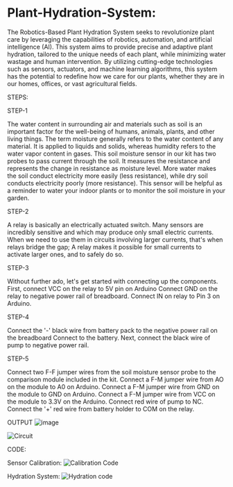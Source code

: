 # Plant-Hydration-System:
The Robotics-Based Plant Hydration System seeks to revolutionize plant care by leveraging the capabilities of robotics, automation, and artificial intelligence (AI). This system aims to provide precise and adaptive plant hydration, tailored to the unique needs of each plant, while minimizing water wastage and human intervention. By utilizing cutting-edge technologies such as sensors, actuators, and machine learning algorithms, this system has the potential to redefine how we care for our plants, whether they are in our homes, offices, or vast agricultural fields.


STEPS:

STEP-1

The water content in surrounding air and materials such as soil is an important factor for the well-being of humans, animals, plants, and other living things. The term moisture generally refers to the water content of any material. It is applied to liquids and solids, whereas humidity refers to the water vapor content in gases.
This soil moisture sensor in our kit has two probes to pass current through the soil. It measures the resistance and represents the change in resistance as moisture level. More water makes the soil conduct electricity more easily (less resistance), while dry soil conducts electricity poorly (more resistance). This sensor will be helpful as a reminder to water your indoor plants or to monitor the soil moisture in your garden.




STEP-2

A relay is basically an electrically actuated switch. Many sensors are incredibly sensitive and which may produce only small electric currents. When we need to use them in circuits involving larger currents, that's when relays bridge the gap; A relay makes it possible for small currents to activate larger ones, and to safely do so. 


STEP-3

Without further ado, let's get started with connecting up the components. First, connect VCC on the relay to 5V pin on Arduino
Connect GND on the relay to negative power rail of breadboard.
Connect IN on relay to Pin 3 on Arduino.



STEP-4

Connect the '-' black wire from battery pack to the negative power rail on the breadboard
Connect to the battery.
Next, connect the black wire of pump to negative power rail.





STEP-5

Connect two F-F jumper wires from the soil moisture sensor probe to the comparison module included in the kit.
Connect a F-M jumper wire from AO on the module to A0 on Arduino.
Connect a F-M jumper wire from GND on the module to GND on Arduino.
Connect a F-M jumper wire from VCC on the module to 3.3V on the Arduino.
Connect red wire of pump to NC.
Connect the '+' red wire from battery holder to COM on the relay.





OUTPUT
![image](https://github.com/blazingfire03/Plant-Hydration-System/assets/99821502/5cc68fe2-fa9b-45a7-88cc-7d6116403a7d)



![Circuit](https://github.com/blazingfire03/Plant-Hydration-System/assets/99821502/c4bcf5a0-c726-4f06-93ca-b3d02c2db52c)



CODE:

Sensor Calibration:
![Calibration Code](https://github.com/blazingfire03/Plant-Hydration-System/assets/99821502/69453d35-4f27-436d-90e5-a45c192e8eab)

Hydration System:
![Hydration code](https://github.com/blazingfire03/Plant-Hydration-System/assets/99821502/b8f89b82-cab1-4c88-b146-1e26c800722d)













